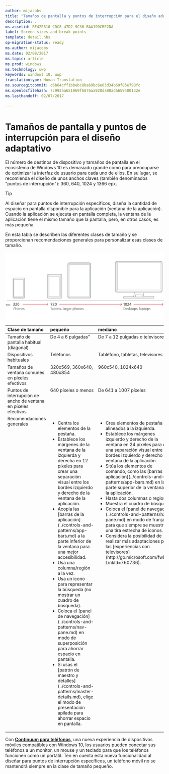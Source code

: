 ```yaml
---
author: mijacobs
title: "Tamaños de pantalla y puntos de interrupción para el diseño adaptativo"
description: .
ms.assetid: BF42E810-CDC8-47D2-9C30-BAA19DCBE2DA
label: Screen sizes and break points
template: detail.hbs
op-migration-status: ready
ms.author: mijacobs
ms.date: 02/08/2017
ms.topic: article
ms.prod: windows
ms.technology: uwp
keywords: windows 10, uwp
translationtype: Human Translation
ms.sourcegitcommit: c6b64cff1bbebc8ba69bc6e03d34b69f85e798fc
ms.openlocfilehash: 7c992aa651069f6876aa920da88ada659480132e
ms.lasthandoff: 02/07/2017

---
```


#  <a name="screen-sizes-and-break-points-for-responsive-design"></a>Tamaños de pantalla y puntos de interrupción para el diseño adaptativo

<link rel="stylesheet" href="https://az835927.vo.msecnd.net/sites/uwp/Resources/css/custom.css">

El número de destinos de dispositivo y tamaños de pantalla en el ecosistema de Windows 10 es demasiado grande como para preocuparse de optimizar la interfaz de usuario para cada uno de ellos. En su lugar, se recomienda el diseño de unos anchos claves (también denominados "puntos de interrupción"): 360, 640, 1024 y 1366 epx.

> [!TIP]
> Al diseñar para puntos de interrupción específicos, diseña la cantidad de espacio en pantalla disponible para la aplicación (ventana de la aplicación). Cuando la aplicación se ejecuta en pantalla completa, la ventana de la aplicación tiene el mismo tamaño que la pantalla, pero, en otros casos, es más pequeña.
 

En esta tabla se describen las diferentes clases de tamaño y se proporcionan recomendaciones generales para personalizar esas clases de tamaño.

![Puntos de interrupción con diseño adaptativo](images/rsp-design/rspd-breakpoints.png)

<table>
<colgroup>
<col width="25%" />
<col width="25%" />
<col width="25%" />
<col width="25%" />
</colgroup>
<thead>
<tr class="header">
<th align="left">Clase de tamaño</th>
<th align="left">pequeño</th>
<th align="left">mediano</th>
<th align="left">grande</th>
</tr>
</thead>
<tbody>
<tr class="odd">
<td style="vertical-align:top;">Tamaño de pantalla habitual (diagonal)</td>
<td style="vertical-align:top;">De 4 a 6 pulgadas&quot;</td>
<td style="vertical-align:top;">De 7 a 12 pulgadas o televisores</td>
<td style="vertical-align:top;">13 pulgadas o más</td>
</tr>
<tr class="even">
<td style="vertical-align:top;">Dispositivos habituales</td>
<td style="vertical-align:top;">Teléfonos</td>
<td style="vertical-align:top;">Tabléfono, tabletas, televisores</td>
<td style="vertical-align:top;">PC, portátiles, Surface Hub</td>
</tr>
<tr class="odd">
<td style="vertical-align:top;">Tamaños de ventana comunes en píxeles efectivos</td>
<td style="vertical-align:top;">320x569, 360x640, 480x854</td>
<td style="vertical-align:top;">960x540, 1024x640</td>
<td style="vertical-align:top;">1366x768, 1920x1080</td>
</tr>
<tr class="even">
<td style="vertical-align:top;">Puntos de interrupción de ancho de ventana en píxeles efectivos</td>
<td style="vertical-align:top;">640 píxeles o menos</td>
<td style="vertical-align:top;">De 641 a 1007 píxeles</td>
<td style="vertical-align:top;">1008 píxeles o más</td>
</tr>
<tr class="odd">
<td style="vertical-align:top;">Recomendaciones generales</td>
<td style="vertical-align:top;"><ul>
<li>Centra los elementos de la pestaña.</li>
<li>Establece los márgenes de la ventana de la izquierda y derecha en 12 píxeles para crear una separación visual entre los bordes izquierdo y derecho de la ventana de la aplicación.</li>
<li>Acopla las [barras de la aplicación](../controls-and-patterns/app-bars.md) a la parte inferior de la ventana para una mejor accesibilidad.</li>
<li>Usa una columna/región a la vez.</li>
<li>Usa un icono para representar la búsqueda (no mostrar un cuadro de búsqueda).</li>
<li>Coloca el [panel de navegación](../controls-and-patterns/nav-pane.md) en modo de superposición para ahorrar espacio en pantalla.</li>
<li>Si usas el [patrón de maestro y detalles](../controls-and-patterns/master-details.md), elige el modo de presentación apilada para ahorrar espacio en pantalla.</li>
</ul></td>
<td style="vertical-align:top;"><ul>
<li>Crea elementos de pestaña alineados a la izquierda.</li>
<li>Establece los márgenes izquierdo y derecho de la ventana en 24 píxeles para crear una separación visual entre los bordes izquierdo y derecho de la ventana de la aplicación.</li>
<li>Sitúa los elementos de comando, como las [barras de la aplicación](../controls-and-patterns/app-bars.md) en la parte superior de la ventana de la aplicación.</li>
<li>Hasta dos columnas o regiones.</li>
<li>Muestra el cuadro de búsqueda.</li>
<li>Coloca el [panel de navegación](../controls-and-patterns/nav-pane.md) en modo de franja para que siempre se muestre en una tira estrecha de iconos.</li>
<li>Considera la posibilidad de realizar más adaptaciones para las [experiencias con televisores](http://go.microsoft.com/fwlink/?LinkId=760736).</li>
</ul></td>
<td style="vertical-align:top;"><ul>
<li>Crea elementos de pestaña alineados a la izquierda.</li>
<li>Establece los márgenes izquierdo y derecho de la ventana en 24 píxeles para crear una separación visual entre los bordes izquierdo y derecho de la ventana de la aplicación.</li>
<li>Sitúa los elementos de comando, como las [barras de la aplicación](../controls-and-patterns/app-bars.md) en la parte superior de la ventana de la aplicación.</li>
<li>Hasta tres columnas o regiones.</li>
<li>Muestra el cuadro de búsqueda.</li>
<li>Coloca el [panel de navegación](../controls-and-patterns/nav-pane.md) en modo acoplado para que siempre se muestre.</li>
</ul></td>
</tr>
</tbody>
</table>

Con [**Continuum para teléfonos**](http://go.microsoft.com/fwlink/p/?LinkID=699431), una nueva experiencia de dispositivos móviles compatibles con Windows 10, los usuarios pueden conectar sus teléfonos a un monitor, un mouse y un teclado para que los teléfonos funcionen como un portátil. Ten en cuenta esta nueva funcionalidad al diseñar para puntos de interrupción específicos, un teléfono móvil no se mantendrá siempre en la clase de tamaño pequeño.
 

